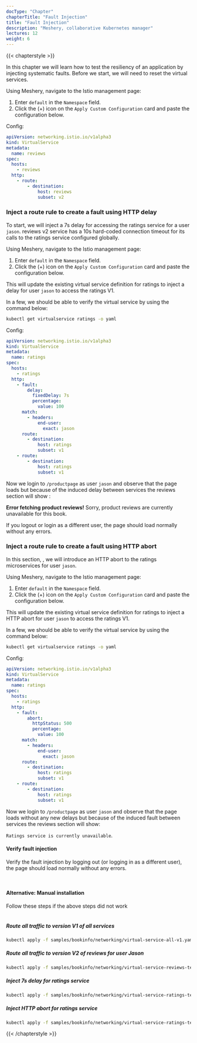 ```yaml
---
docType: "Chapter"
chapterTitle: "Fault Injection"
title: "Fault Injection"
description: "Meshery, collaborative Kubernetes manager"
lectures: 12
weight: 6
---
```


{{< chapterstyle >}}

In this chapter we will learn how to test the resiliency of an application by injecting systematic faults.
Before we start, we will need to reset the virtual services.

Using Meshery, navigate to the Istio management page:

1. Enter `default` in the `Namespace` field.
2. Click the (+) icon on the `Apply Custom Configuration` card and paste the configuration below.

Config:

```yaml
apiVersion: networking.istio.io/v1alpha3
kind: VirtualService
metadata:
  name: reviews
spec:
  hosts:
    - reviews
  http:
    - route:
        - destination:
            host: reviews
            subset: v2
```

### **Inject a route rule to create a fault using HTTP delay**

To start, we will inject a 7s delay for accessing the ratings service for a user `jason`. reviews v2 service has a 10s hard-coded connection timeout for its calls to the ratings service configured globally.

Using Meshery, navigate to the Istio management page:

1. Enter `default` in the `Namespace` field.
2. Click the (+) icon on the `Apply Custom Configuration` card and paste the configuration below.

This will update the existing virtual service definition for ratings to inject a delay for user `jason` to access the ratings V1.

In a few, we should be able to verify the virtual service by using the command below:

```sh
kubectl get virtualservice ratings -o yaml
```

Config:

```yaml
apiVersion: networking.istio.io/v1alpha3
kind: VirtualService
metadata:
  name: ratings
spec:
  hosts:
    - ratings
  http:
    - fault:
        delay:
          fixedDelay: 7s
          percentage:
            value: 100
      match:
        - headers:
            end-user:
              exact: jason
      route:
        - destination:
            host: ratings
            subset: v1
    - route:
        - destination:
            host: ratings
            subset: v1
```

Now we login to `/productpage` as user `jason` and observe that the page loads but because of the induced delay between services the reviews section will show :

**Error fetching product reviews!**
Sorry, product reviews are currently unavailable for this book.

If you logout or login as a different user, the page should load normally without any errors.

### **Inject a route rule to create a fault using HTTP abort**

In this section, , we will introduce an HTTP abort to the ratings microservices for user `jason`.

Using Meshery, navigate to the Istio management page:

1. Enter `default` in the `Namespace` field.
2. Click the (+) icon on the `Apply Custom Configuration` card and paste the configuration below.

This will update the existing virtual service definition for ratings to inject a HTTP abort for user `jason` to access the ratings V1.

In a few, we should be able to verify the virtual service by using the command below:

```sh
kubectl get virtualservice ratings -o yaml
```

Config:

```yaml
apiVersion: networking.istio.io/v1alpha3
kind: VirtualService
metadata:
  name: ratings
spec:
  hosts:
    - ratings
  http:
    - fault:
        abort:
          httpStatus: 500
          percentage:
            value: 100
      match:
        - headers:
            end-user:
              exact: jason
      route:
        - destination:
            host: ratings
            subset: v1
    - route:
        - destination:
            host: ratings
            subset: v1
```

Now we login to `/productpage` as user `jason` and observe that the page loads without any new delays but because of the induced fault between services the reviews section will show:

`Ratings service is currently unavailable`.

#### **Verify fault injection**

Verify the fault injection by logging out (or logging in as a different user), the page should load normally without any errors.

<br />

#### **Alternative: Manual installation**
Follow these steps if the above steps did not work
<br />
<br />

##### **Route all traffic to version V1 of all services**

```sh
kubectl apply -f samples/bookinfo/networking/virtual-service-all-v1.yaml
```

##### **Route all traffic to version V2 of reviews for user Jason**

```sh
kubectl apply -f samples/bookinfo/networking/virtual-service-reviews-test-v2.yaml
```

##### **Inject 7s delay for ratings service**

```sh
kubectl apply -f samples/bookinfo/networking/virtual-service-ratings-test-delay.yaml
```

##### **Inject HTTP abort for ratings service**

```sh
kubectl apply -f samples/bookinfo/networking/virtual-service-ratings-test-abort.yaml
```

{{< /chapterstyle >}}
